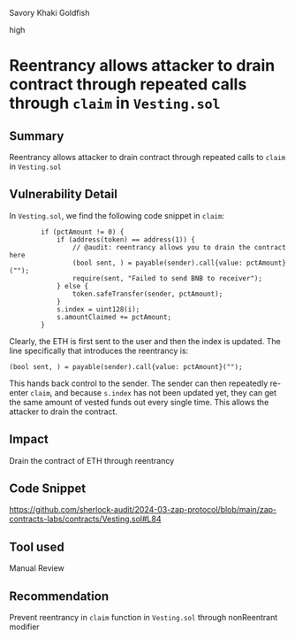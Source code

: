 Savory Khaki Goldfish

high

# Reentrancy allows attacker to drain contract through repeated calls through `claim` in `Vesting.sol`

## Summary

Reentrancy allows attacker to drain contract through repeated calls to `claim` in `Vesting.sol`

## Vulnerability Detail

In `Vesting.sol`, we find the following code snippet in `claim`:

```solidity
        if (pctAmount != 0) {
            if (address(token) == address(1)) {
                // @audit: reentrancy allows you to drain the contract here
                (bool sent, ) = payable(sender).call{value: pctAmount}("");
                require(sent, "Failed to send BNB to receiver");
            } else {
                token.safeTransfer(sender, pctAmount);
            }
            s.index = uint128(i);
            s.amountClaimed += pctAmount;
        }
``` 

Clearly, the ETH is first sent to the user and then the index is updated. The line specifically that introduces the reentrancy is:

`(bool sent, ) = payable(sender).call{value: pctAmount}("");`

This hands back control to the sender. The sender can then repeatedly re-enter `claim`, and because `s.index` has not been updated yet, they can get the same amount of vested funds out every single time. This allows the attacker to drain the contract. 

## Impact

Drain the contract of ETH through reentrancy 

## Code Snippet

https://github.com/sherlock-audit/2024-03-zap-protocol/blob/main/zap-contracts-labs/contracts/Vesting.sol#L84

## Tool used

Manual Review

## Recommendation
Prevent reentrancy in `claim` function in `Vesting.sol` through nonReentrant modifier